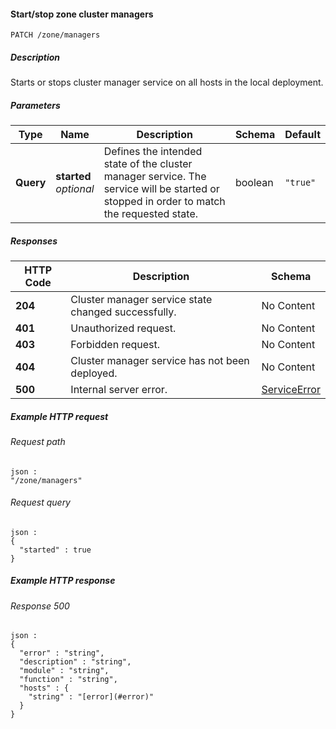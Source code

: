 
<a name="start_stop_zone_managers"></a>
#### Start/stop zone cluster managers
```
PATCH /zone/managers
```


##### Description
Starts or stops cluster manager service on all hosts in the local deployment.


##### Parameters

|Type|Name|Description|Schema|Default|
|---|---|---|---|---|
|**Query**|**started**  <br>*optional*|Defines the intended state of the cluster manager service. The service  will be started or stopped in order to match the requested state.|boolean|`"true"`|


##### Responses

|HTTP Code|Description|Schema|
|---|---|---|
|**204**|Cluster manager service state changed successfully.|No Content|
|**401**|Unauthorized request.|No Content|
|**403**|Forbidden request.|No Content|
|**404**|Cluster manager service has not been deployed.|No Content|
|**500**|Internal server error.|[ServiceError](../definitions/ServiceError.md#serviceerror)|


##### Example HTTP request

###### Request path
```
json :
"/zone/managers"
```


###### Request query
```
json :
{
  "started" : true
}
```


##### Example HTTP response

###### Response 500
```
json :
{
  "error" : "string",
  "description" : "string",
  "module" : "string",
  "function" : "string",
  "hosts" : {
    "string" : "[error](#error)"
  }
}
```



